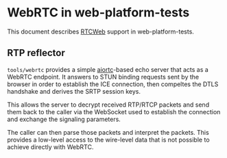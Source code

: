 # WebRTC in web-platform-tests

This document describes [RTCWeb](https://datatracker.ietf.org/wg/rtcweb/documents/) support in web-platform-tests.

## RTP reflector
`tools/webrtc` provides a simple [aiortc](https://github.com/aiortc/aiortc)-based echo server that
acts as a WebRTC endpoint. It answers to STUN binding requests sent by the browser in order to
establish the ICE connection, then compeltes the DTLS handshake and derives the SRTP session keys.

This allows the server to decrypt received RTP/RTCP packets and send them back to the caller via
the WebSocket used to establish the connection and exchange the signaling parameters.

The caller can then parse those packets and interpret the packets. This provides a low-level access
to the wire-level data that is not possible to achieve directly with WebRTC.
